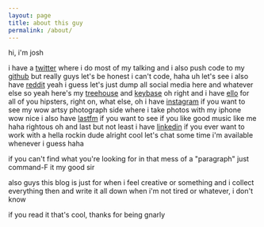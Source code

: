 ```yaml
---
layout: page
title: about this guy
permalink: /about/
---
```


hi, i'm josh

i have a [twitter](https://twitter.com/nulljosh) where i do most of
my talking and i also push code to my [github](https://github.com/trommel)
but really guys let's be honest i can't code, haha uh let's see i also
have [reddit](https://github.com/wondersnail)
yeah i guess let's just dump all social media here and whatever else
so yeah here's my [treehouse](http://teamtreehouse.com/josht)
and [keybase](https://keybase.io/josht) oh right and i have
[ello](https://ello.co/jt) for all of you hipsters, right on, what else, oh
i have [instagram](https://instagram.com/adjectivepug) if you want to see my
wow artsy photograph side where i take photos with my iphone wow nice i also
have [lastfm](http://www.last.fm/user/jshtrmml) if you want to see if you like
good music like me haha rightous oh and last but not least
i have [linkedin](https://www.linkedin.com/in/joshtrommel) if you ever
want to work with a hella rockin dude alright cool let's chat some time i'm
available whenever i guess haha

if you can't find what you're looking for in that mess of a "paragraph"
just command-F it my good sir

also guys this blog is just for when i feel creative or something and i collect
everything then and write it all down when i'm not tired or whatever,
i don't know

if you read it that's cool, thanks for being gnarly
